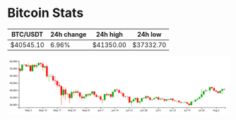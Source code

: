 # Bitcoin Stats

BTC/USDT|24h change|24h high|24h low|
|---|---|---|---|
|$40545.10|6.96%|$41350.00|$37332.70|

<img src="./chart.svg">
